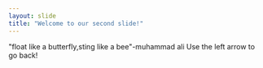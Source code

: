 ```yaml
---
layout: slide
title: "Welcome to our second slide!"
---
```

"float like a butterfly,sting like a bee"-muhammad ali
Use the left arrow to go back!
